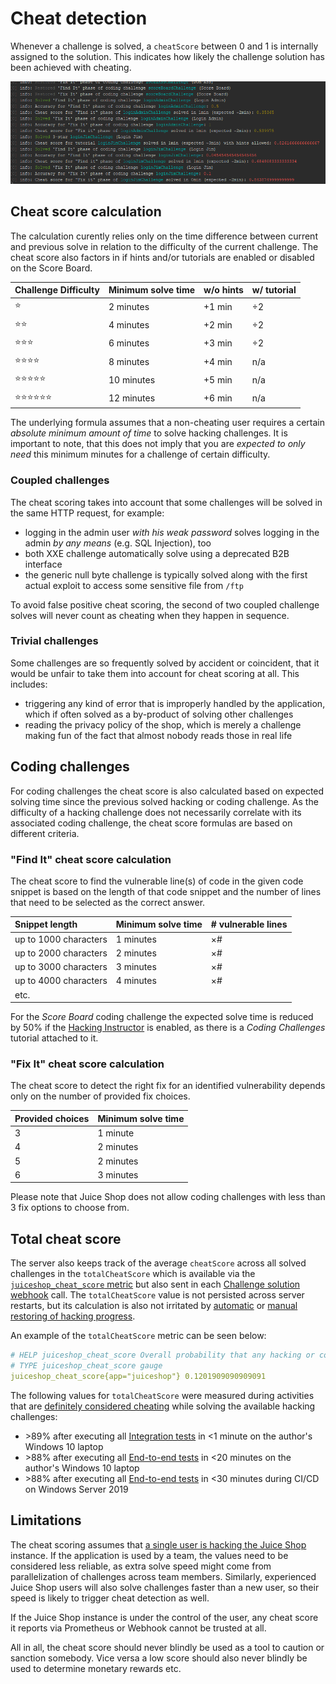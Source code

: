 # Cheat detection

Whenever a challenge is solved, a `cheatScore` between 0 and 1 is
internally assigned to the solution. This indicates how likely the
challenge solution has been achieved with cheating.

![Cheat detection log entries](img/cheat-detection_logs.png)

## Cheat score calculation

The calculation curently relies only on the time difference between
current and previous solve in relation to the difficulty of the current
challenge. The cheat score also factors in if hints and/or tutorials are
enabled or disabled on the Score Board.

| Challenge Difficulty | Minimum solve time | w/o hints | w/ tutorial |
|:---------------------|:-------------------|:----------|:------------|
| ⭐                    | 2 minutes          | +1 min    | ÷2          |
| ⭐⭐                  | 4 minutes          | +2 min    | ÷2          |
| ⭐⭐⭐                 | 6 minutes          | +3 min    | ÷2          |
| ⭐⭐⭐⭐               | 8 minutes          | +4 min    | n/a         |
| ⭐⭐⭐⭐⭐              | 10 minutes         | +5 min    | n/a         |
| ⭐⭐⭐⭐⭐⭐            | 12 minutes         | +6 min    | n/a         |

The underlying formula assumes that a non-cheating user requires a
certain _absolute minimum amount of time_ to solve hacking challenges.
It is important to note, that this does not imply that you are _expected
to only need_ this minimum minutes for a challenge of certain
difficulty.

### Coupled challenges

The cheat scoring takes into account that some challenges will be solved
in the same HTTP request, for example:

* logging in the admin user _with his weak password_ solves logging in
  the admin _by any means_ (e.g. SQL Injection), too
* both XXE challenge automatically solve using a deprecated B2B
  interface
* the generic null byte challenge is typically solved along with the
  first actual exploit to access some sensitive file from `/ftp`

To avoid false positive cheat scoring, the second of two coupled
challenge solves will never count as cheating when they happen in
sequence.

### Trivial challenges

Some challenges are so frequently solved by accident or coincident, that
it would be unfair to take them into account for cheat scoring at all.
This includes:

* triggering any kind of error that is improperly handled by the
  application, which if often solved as a by-product of solving other
  challenges
* reading the privacy policy of the shop, which is merely a challenge
  making fun of the fact that almost nobody reads those in real life

## Coding challenges

For coding challenges the cheat score is also calculated based on expected solving time
since the previous solved hacking or coding challenge. As the difficulty of a hacking
challenge does not necessarily correlate with its associated coding challenge, the
cheat score formulas are based on different criteria.

### "Find It" cheat score calculation

The cheat score to find the vulnerable line(s) of code in the given code snippet
is based on the length of that code snippet and the number of lines that need to
be selected as the correct answer.

| Snippet length | Minimum solve time | # vulnerable lines |
|:---------------------|:-------------------|:----------|
| up to 1000 characters                    | 1 minutes          | ×#    | 
| up to 2000 characters                  | 2 minutes          | ×#    | 
| up to 3000 characters                 | 3 minutes          | ×#    | 
| up to 4000 characters               | 4 minutes          | ×#    | 
| etc.              |          |    | 

For the _Score Board_ coding challenge the expected solve time is reduced by 50% if
the [Hacking Instructor](../part1/challenges.md#hacking-instructor) is enabled, as there is a _Coding Challenges_ tutorial attached
to it.

### "Fix It" cheat score calculation

The cheat score to detect the right fix for an identified vulnerability depends
only on the number of provided fix choices.

| Provided choices | Minimum solve time | 
|:---------------------|:-------------------|
| 3                  | 1 minute  | 
| 4                 | 2 minutes  | 
| 5               | 2 minutes  | 
| 6               | 3 minutes  |

Please note that Juice Shop does not allow coding challenges with less than 3 fix options
to choose from.

## Total cheat score

The server also keeps track of the average `cheatScore` across all
solved challenges in the `totalCheatScore` which is available via the
[`juiceshop_cheat_score` metric](monitoring.md#prometheus-metrics) but
also sent in each
[Challenge solution webhook](integration.md#challenge-solution-webhook)
call. The `totalCheatScore` value is not persisted across server
restarts, but its calculation is also not irritated by
[automatic](../part1/challenges.md#automatic-saving-and-restoring-hacking-progress)
or
[manual restoring of hacking progress](../part1/challenges.md#manual-progress-and-settings-backup).

An example of the `totalCheatScore` metric can be seen below:

```yaml
# HELP juiceshop_cheat_score Overall probability that any hacking or coding challenges were solved by cheating.
# TYPE juiceshop_cheat_score gauge
juiceshop_cheat_score{app="juiceshop"} 0.1201909090909091
```

The following values for `totalCheatScore` were measured during
activities that are
[definitely considered cheating](../part1/rules.md#-things-considered-cheating) while
solving the available hacking challenges:

* \>89% after executing all
  [Integration tests](../part3/contribution.md#integration-tests) in <1
  minute on the author's Windows 10 laptop
* \>88% after executing all
  [End-to-end tests](../part3/codebase.md#end-to-end-tests) in <20
  minutes on the author's Windows 10 laptop
* \>88% after executing all
  [End-to-end tests](../part3/codebase.md#end-to-end-tests) in <30
  minutes during CI/CD on Windows Server 2019 

## Limitations

The cheat scoring assumes that
[a single user is hacking the Juice Shop](../part1/running.md#single-user-restriction)
instance. If the application is used by a team, the values need to be
considered less reliable, as extra solve speed might come from
parallelization of challenges across team members. Similarly,
experienced Juice Shop users will also solve challenges faster than a
new user, so their speed is likely to trigger cheat detection as well.

If the Juice Shop instance is under the control of the user, any cheat
score it reports via Prometheus or Webhook cannot be trusted at all.

All in all, the cheat score should never blindly be used as a tool to
caution or sanction somebody. Vice versa a low score should also never
blindly be used to determine monetary rewards etc.
